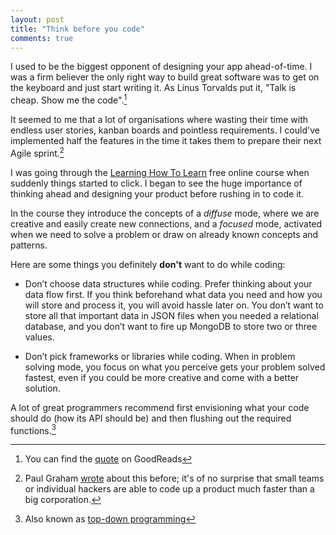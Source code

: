 ```yaml
---
layout: post
title: "Think before you code"
comments: true
---
```


I used to be the biggest opponent of designing your app ahead-of-time. I was a firm believer the only right way to build great software was to get on the keyboard and just start writing it. As Linus Torvalds put it, "Talk is cheap. Show me the code".[^1]

<!-- more -->

It seemed to me that a lot of organisations where wasting their time with endless user stories, kanban boards and pointless requirements. I could've implemented half the features in the time it takes them to prepare their next Agile sprint.[^2]

I was going through the [Learning How To Learn][lhtl] free online course when suddenly things started to click. I began to see the huge importance of thinking ahead and designing your product before rushing in to code it.

In the course they introduce the concepts of a _diffuse_ mode, where we are creative and easily create new connections, and a _focused_ mode, activated when we need to solve a problem or draw on already known concepts and patterns.

Here are some things you definitely **don't** want to do while coding:

- Don’t choose data structures while coding. Prefer thinking about your data flow first. If you think beforehand what data you need and how you will store and process it, you will avoid hassle later on. You don’t want to store all that important data in JSON files when you needed a relational database, and you don’t want to fire up MongoDB to store two or three values.

- Don’t pick frameworks or libraries while coding. When in problem solving mode, you focus on what you perceive gets your problem solved fastest, even if you could be more creative and come with a better solution.

A lot of great programmers recommend first envisioning what your code should do (how its API should be) and then flushing out the required functions.[^3]

[lhtl]: https://www.coursera.org/learn/learning-how-to-learn

[^1]: You can find the [quote](https://www.goodreads.com/quotes/437173-talk-is-cheap-show-me-the-code) on GoodReads
[^2]: Paul Graham [wrote](http://paulgraham.com/wealth.html) about this before; it's of no surprise that small teams or individual hackers are able to code up a product much faster than a big corporation.
[^3]: Also known as [top-down programming](https://www.pcmag.com/encyclopedia/term/top-down-programming)
